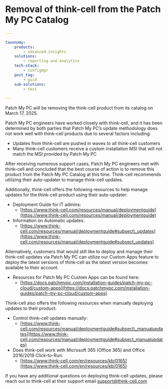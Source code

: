# Removal of think-cell from the Patch My PC Catalog

```yaml
---

taxonomy:
    products:
        - advanced-insights
    solutions:
        - reporting-and-analytics
    tech-stack:
        - configmgr
    post_tag:
        - guid
    sub-solutions:
        - test
        
---
```

Patch My PC will be removing the think-cell product from its catalog on March 17, 2025.

Patch My PC engineers have worked closely with think-cell, and it has been determined by both parties that Patch My PC’s update methodology does not work well with think-cell products due to several factors including:

* Updates from think-cell are pushed in waves to all think-cell customers
* Many think-cell customers receive a custom installation MSI that will not match the MSI provided by Patch My PC

After receiving numerous support cases, Patch My PC engineers met with think-cell and concluded that the best course of action is to remove this product from the Patch My PC Catalog at this time. Think-cell recommends utilizing their auto-updater to manage think-cell updates.

Additionally, think-cell offers the following resources to help manage updates for the think-cell product using their auto-updater:

* Deployment Guide for IT admins:
  * [https://www.think-cell.com/resources/manual/deploymentguide](https://www.think-cell.com/resources/manual/deploymentguide)
* Information on Automatic updates:
  * [https://www.think-cell.com/resources/manual/deploymentguide#subsect\_updates](https://www.think-cell.com/resources/manual/deploymentguide#subsect_updates)

Alternatively, customers that would still like to deploy and manage their think-cell updates via Patch My PC can utilize our Custom Apps feature to deploy the latest versions of think-cell as the latest version becomes available to their account.

* Resources for Patch My PC Custom Apps can be found here:
  * [https://docs.patchmypc.com/installation-guides/patch-my-pc-cloud/custom-apps](https://docs.patchmypc.com/installation-guides/patch-my-pc-cloud/custom-apps)

Think-cell also offers the following resources when manually deploying updates to their product:

* Control think-cell updates manually:
  * [https://www.think-cell.com/resources/manual/deploymentguide#subsect\_manualupdates](https://www.think-cell.com/resources/manual/deploymentguide#subsect_manualupdates)
* Does think-cell work with Microsoft 365 (Office 365) and Office 2016/2019 Click-to-Run:
  * [https://www.think-cell.com/en/resources/kb/0165](https://www.think-cell.com/en/resources/kb/0165)

If you have any additional questions on deploying think-cell updates, please reach out to think-cell at their support email [support@think-cell.com](mailto:support@think-cell.com)